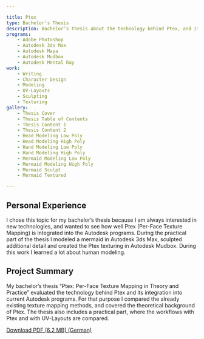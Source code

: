 ```yaml
---

title: Ptex
type: Bachelor’s Thesis
description: Bachelor’s thesis about the technology behind Ptex, and its integration into current 3D software.
programs:
    - Adobe Photoshop
    - Autodesk 3ds Max
    - Autodesk Maya
    - Autodesk Mudbox
    - Autodesk Mental Ray
work:
    - Writing
    - Character Design
    - Modeling
    - UV-Layouts
    - Sculpting
    - Texturing
gallery:
    - Thesis Cover
    - Thesis Table of Contents
    - Thesis Content 1
    - Thesis Content 2
    - Head Modeling Low Poly
    - Head Modeling High Poly
    - Hand Modeling Low Poly
    - Hand Modeling High Poly
    - Mermaid Modeling Low Poly
    - Mermaid Modeling High Poly
    - Mermaid Sculpt
    - Mermaid Textured

---
```


## Personal Experience
I chose this topic for my bachelor’s thesis because I am always interested in new technologies, and wanted to see how 
well Ptex (Per-Face Texture Mapping) is integrated into the Autodesk programs. During the practical part of the thesis I 
modeled a mermaid in Autodesk 3ds Max, sculpted additional detail and created the Ptex texturing in Autodesk Mudbox. 
During this work I learned a lot about human modeling.

## Project Summary
My bachelor’s thesis “Ptex: Per-Face Texture Mapping in Theory and Practice” evaluated the technology behind Ptex and 
its integration into current Autodesk programs. For that purpose I compared the already existing texture mapping 
methods, and covered the theoretical background of Ptex. The thesis also includes a practical part, where the workflows 
with Ptex and with UV-Layouts are compared.

<p class="additional-links">
    <a href="/downloads/ptex.pdf" href-lang="de" target="_blank" title="Ptex: Per-Face Texture Mapping in Theorie und Anwendung">
        Download PDF (6.2 MB) (German)
    </a>
</p>
